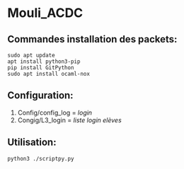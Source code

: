 # Mouli_ACDC

## Commandes installation des packets: 
```
sudo apt update
apt install python3-pip
pip install GitPython
sudo apt install ocaml-nox
```

## Configuration:
1. Config/config_log = *login*
2. Congig/L3_login = *liste login elèves*

## Utilisation:
```
python3 ./scriptpy.py
```
